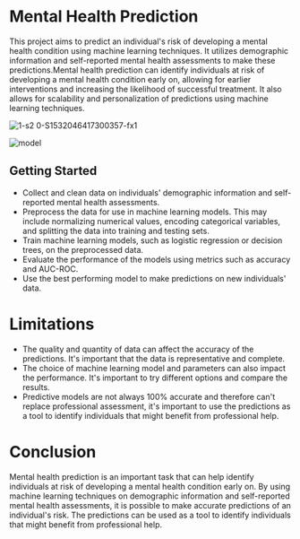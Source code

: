 # Mental Health Prediction

This project aims to predict an individual's risk of developing a mental health condition using machine learning techniques. It utilizes demographic information and self-reported mental health assessments to make these predictions.Mental health prediction can identify individuals at risk of developing a mental health condition early on, allowing for earlier interventions and increasing the likelihood of successful treatment. It also allows for scalability and personalization of predictions using machine learning techniques.

![1-s2 0-S1532046417300357-fx1](https://user-images.githubusercontent.com/95765364/213118965-6380acfe-b8d7-453c-af8f-bb46a3002906.jpg)

![model](https://user-images.githubusercontent.com/95765364/213118995-0b5a8d09-5b33-499f-b944-a1f06f6331ae.png)

## Getting Started
- Collect and clean data on individuals' demographic information and self-reported mental health assessments.
- Preprocess the data for use in machine learning models. This may include normalizing numerical values, encoding categorical variables, and splitting the data into training and testing sets.
- Train machine learning models, such as logistic regression or decision trees, on the preprocessed data.
- Evaluate the performance of the models using metrics such as accuracy and AUC-ROC.
- Use the best performing model to make predictions on new individuals' data.

# Limitations
- The quality and quantity of data can affect the accuracy of the predictions. It's important that the data is representative and complete.
- The choice of machine learning model and parameters can also impact the performance. It's important to try different options and compare the results.
- Predictive models are not always 100% accurate and therefore can't replace professional assessment, it's important to use the predictions as a tool to identify individuals that might benefit from professional help.
# Conclusion
Mental health prediction is an important task that can help identify individuals at risk of developing a mental health condition early on. By using machine learning techniques on demographic information and self-reported mental health assessments, it is possible to make accurate predictions of an individual's risk. The predictions can be used as a tool to identify individuals that might benefit from professional help.

